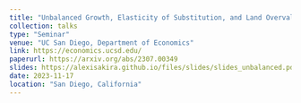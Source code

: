 ```yaml
---
title: "Unbalanced Growth, Elasticity of Substitution, and Land Overvaluation"
collection: talks
type: "Seminar"
venue: "UC San Diego, Department of Economics"
link: https://economics.ucsd.edu/
paperurl: https://arxiv.org/abs/2307.00349
slides: https://alexisakira.github.io/files/slides/slides_unbalanced.pdf
date: 2023-11-17
location: "San Diego, California"
---
```

